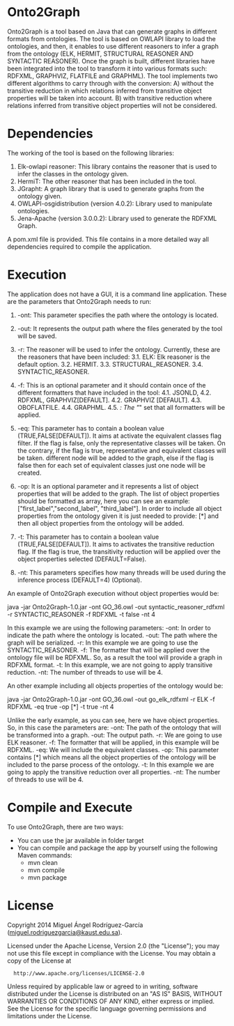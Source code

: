 # Onto2Graph

Onto2Graph is a tool based on Java that can generate graphs in different formats from ontologies.
The tool is based on OWLAPI library to load the ontologies, and then, it enables to use different
reasoners to infer a graph from the ontology (ELK, HERMIT, STRUCTURAL REASONER AND SYNTACTIC REASONER).
Once the graph is built, different libraries have been integrated into the tool to transform it into various
formats such: RDFXML, GRAPHVIZ, FLATFILE and GRAPHML). The tool implements two different algorithms to carry
through with the conversion: A) without the transitive reduction in which relations inferred from transitive
object properties will be taken into account. B) with transitive reduction where relations inferred from transitive
object properties will not be considered.

# Dependencies

The working of the tool is based on the following libraries:

1. Elk-owlapi reasoner: This library contains the reasoner that is used to infer the classes in the ontology given.
2. HermiT: The other reasoner that has been included in the tool.
3. JGrapht: A graph library that is used to generate graphs from the ontology given.
4. OWLAPI-osgidistribution (version 4.0.2): Library used to manipulate ontologies.
5. Jena-Apache (version 3.0.0.2): Library used to generate the RDFXML Graph.

A pom.xml file is provided. This file contains in a more detailed way all
dependencies required to compile the application.

# Execution

The application does not have a GUI, it is a command line application. These are the parameters that Onto2Graph needs to run:
      
1. -ont: This parameter specifies the path where the ontology is located.
2. -out: It represents the output path where the files generated by the tool will be saved.
3. -r: The reasoner will be used to infer the ontology. Currently, these are the reasoners that have been included:
	3.1. ELK: Elk reasoner is the default option.
	3.2. HERMIT.
	3.3. STRUCTURAL_REASONER.
	3.4. SYNTACTIC_REASONER.

4. -f: This is an optional parameter and it should contain once of the different formatters that have included in the tool:
	4.1. JSONLD,
	4.2. RDFXML, GRAPHVIZ[DEFAULT].
	4.2. GRAPHVIZ [DEFAULT].
	4.3. OBOFLATFILE.
	4.4. GRAPHML.
	4.5. *: The "*" set that all formatters will be applied.
5. -eq: This parameter has to contain a boolean value (TRUE,FALSE[DEFAULT]). It aims at activate the equivalent classes
flag filter. If the flag is false, only the representative classes will be taken. On the contrary, if the flag is true,
representative and equivalent classes will be taken. different node will be added to the graph, else if the flag is false
then for each set of equivalent classes just one node will be created.
6. -op: It is an optional parameter and it represents a list of object properties that will be added to the graph.
The list of object properties should be formatted as array, here you can see an example: ["first_label","second_label",
"third_label"]. In order to include all object properties from the ontology given it is just needed to provide: [*] and
then all object properties from the ontology will be added.
7. -t: This parameter has to contain a boolean value (TRUE,FALSE[DEFAULT]). It aims to activates the transitive
reduction flag. If the flag is true, the transitivity reduction will be applied over the object properties selected
(DEFAULT=False).
8. -nt: This parameters specifies how many threads will be used during the inference process (DEFAULT=4) (Optional).

An example of Onto2Graph execution without object properties would be:

java -jar Onto2Graph-1.0.jar -ont GO_36.owl -out syntactic_reasoner_rdfxml -r SYNTACTIC_REASONER -f RDFXML -t false -nt 4

In this example we are using the following parameters:
-ont: In order to indicate the path where the ontology is located.
-out: The path where the graph will be serialized.
-r: In this example we are going to use the SYNTACTIC_REASONER.
-f: The formatter that will be applied over the ontology file will be RDFXML. So, as a result the tool will provide a
graph in RDFXML format.
-t: In this example, we are not going to apply transitive reduction.
-nt: The number of threads to use will be 4. 

An other example including all objects properties of the ontology would be:

java -jar Onto2Graph-1.0.jar -ont GO_36.owl -out go_elk_rdfxml -r ELK -f RDFXML -eq true -op [*] -t true -nt 4

Unlike the early example, as you can see, here we have object properties. So, in this case the parameters are: 
-ont: The path of the ontology that will be transformed into a graph.
-out: The output path.
-r: We are going to use ELK reasoner.
-f: The formatter that will be applied, in this example will be RDFXML.
-eq: We will include the equivalent classes.
-op: This parameter contains [*] which means all the object properties of the ontology will be included to the parse
process of the ontology.
-t: In this example we are going to apply the transitive reduction over all properties.
-nt: The number of threads to use will be 4.

# Compile and Execute 

To use Onto2Graph, there are two ways:
- You can use the jar available in folder target
- You can compile and package the app by yourself using the following Maven commands:
	- mvn clean
	- mvn compile
	- mvn package
 
# License

Copyright 2014 Miguel Ángel Rodríguez-García (miguel.rodriguezgarcia@kaust.edu.sa).

Licensed under the Apache License, Version 2.0 (the "License");
you may not use this file except in compliance with the License.
You may obtain a copy of the License at

      http://www.apache.org/licenses/LICENSE-2.0

Unless required by applicable law or agreed to in writing, software
distributed under the License is distributed on an "AS IS" BASIS,
WITHOUT WARRANTIES OR CONDITIONS OF ANY KIND, either express or implied.
See the License for the specific language governing permissions and
limitations under the License.


